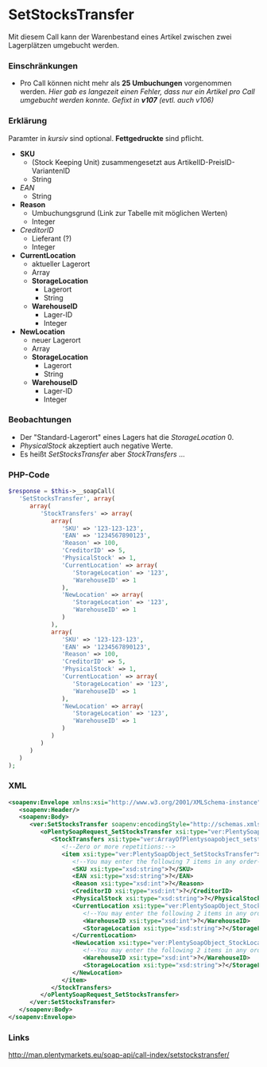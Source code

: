 # SetStocksTransfer

Mit diesem Call kann der Warenbestand eines Artikel zwischen zwei Lagerplätzen umgebucht werden.

### Einschränkungen
* Pro Call können nicht mehr als __25 Umbuchungen__ vorgenommen werden. *Hier gab es langezeit einen Fehler, dass nur ein Artikel pro Call umgebucht werden konnte. Gefixt in __v107__ (evtl. auch v106)*

### Erklärung
Paramter in *kursiv* sind optional. __Fettgedruckte__ sind pflicht.

* __SKU__
   * (Stock Keeping Unit) zusammengesetzt aus ArtikelID-PreisID-VariantenID
   * String
* *EAN*
   * String
* __Reason__
   * Umbuchungsgrund (Link zur Tabelle mit möglichen Werten)
   * Integer
* *CreditorID*
   * Lieferant (?)
   * Integer
* __CurrentLocation__
   * aktueller Lagerort
   * Array
   * __StorageLocation__
      * Lagerort
      * String
   * __WarehouseID__
      * Lager-ID
      * Integer
* __NewLocation__
   * neuer Lagerort
   * Array
   * __StorageLocation__
      * Lagerort
      * String
   * __WarehouseID__
      * Lager-ID
      * Integer


### Beobachtungen
* Der "Standard-Lagerort" eines Lagers hat die *StorageLocation* 0.
* *PhysicalStock* akzeptiert auch negative Werte.
* Es heißt *SetStocksTransfer* aber *StockTransfers* …

### PHP-Code
```php
$response = $this->__soapCall(
   'SetStocksTransfer', array(
      array(
         'StockTransfers' => array(
            array(
               'SKU' => '123-123-123',
               'EAN' => '1234567890123',
               'Reason' => 100,
               'CreditorID' => 5,
               'PhysicalStock' => 1,
               'CurrentLocation' => array(
                  'StorageLocation' => '123',
                  'WarehouseID' => 1
               ),
               'NewLocation' => array(
                  'StorageLocation' => '123',
                  'WarehouseID' => 1
               )
            ),
            array(
               'SKU' => '123-123-123',
               'EAN' => '1234567890123',
               'Reason' => 100,
               'CreditorID' => 5,
               'PhysicalStock' => 1,
               'CurrentLocation' => array(
                  'StorageLocation' => '123',
                  'WarehouseID' => 1
               ),
               'NewLocation' => array(
                  'StorageLocation' => '123',
                  'WarehouseID' => 1
               )
            )            
         )
      )
   )
);
```

### XML
```xml
<soapenv:Envelope xmlns:xsi="http://www.w3.org/2001/XMLSchema-instance" xmlns:xsd="http://www.w3.org/2001/XMLSchema" xmlns:soapenv="http://schemas.xmlsoap.org/soap/envelope/" xmlns:ver="http://plentymarketsdomain/plenty/api/soap/version106/">
   <soapenv:Header/>
   <soapenv:Body>
      <ver:SetStocksTransfer soapenv:encodingStyle="http://schemas.xmlsoap.org/soap/encoding/">
         <oPlentySoapRequest_SetStocksTransfer xsi:type="ver:PlentySoapRequest_SetStocksTransfer">
            <StockTransfers xsi:type="ver:ArrayOfPlentysoapobject_setstockstransfer">
               <!--Zero or more repetitions:-->
               <item xsi:type="ver:PlentySoapObject_SetStocksTransfer">
                  <!--You may enter the following 7 items in any order-->
                  <SKU xsi:type="xsd:string">?</SKU>
                  <EAN xsi:type="xsd:string">?</EAN>
                  <Reason xsi:type="xsd:int">?</Reason>
                  <CreditorID xsi:type="xsd:int">?</CreditorID>
                  <PhysicalStock xsi:type="xsd:string">?</PhysicalStock>
                  <CurrentLocation xsi:type="ver:PlentySoapObject_StockLocation">
                     <!--You may enter the following 2 items in any order-->
                     <WarehouseID xsi:type="xsd:int">?</WarehouseID>
                     <StorageLocation xsi:type="xsd:string">?</StorageLocation>
                  </CurrentLocation>
                  <NewLocation xsi:type="ver:PlentySoapObject_StockLocation">
                     <!--You may enter the following 2 items in any order-->
                     <WarehouseID xsi:type="xsd:int">?</WarehouseID>
                     <StorageLocation xsi:type="xsd:string">?</StorageLocation>
                  </NewLocation>
               </item>
            </StockTransfers>
         </oPlentySoapRequest_SetStocksTransfer>
      </ver:SetStocksTransfer>
   </soapenv:Body>
</soapenv:Envelope>
```

### Links
http://man.plentymarkets.eu/soap-api/call-index/setstockstransfer/